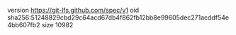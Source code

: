 version https://git-lfs.github.com/spec/v1
oid sha256:51248829cbd29c64acd67db4f862fb12bb8e99605dec271acddf54e4bb607fb2
size 10982
